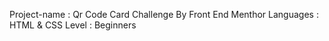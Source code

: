 Project-name : Qr Code Card Challenge By Front End Menthor
Languages : HTML & CSS
Level : Beginners
